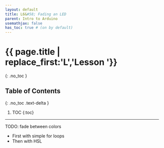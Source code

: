 ```yaml
---
layout: default
title: L6&#58; Fading an LED
parent: Intro to Arduino
usemathjax: false
has_toc: true # (on by default)
---
```

# {{ page.title | replace_first:'L','Lesson '}}
{: .no_toc }

## Table of Contents
{: .no_toc .text-delta }

1. TOC
{:toc}
---

TODO: fade between colors
- First with simple for loops
- Then with HSL